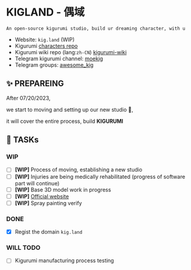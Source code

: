 # KIGLAND - 偶域
```
An open-source kigurumi studio, build ur dreaming character, with u
```

- Website: `kig.land` (WIP)
- Kigurumi [characters repo](https://github.com/kigland/characters)
- Kigurumi wiki repo (lang:`zh-CN`) [kigurumi-wiki](https://github.com/u-u-z/kigurumi)
- Telegram kigurumi channel: [moekig](https://t.me/moekig)
- Telegram groups: [awesome_kig](https://t.me/awesome_kig)

## ✨ PREPAREING
After 07/20/2023,
  
we start to moving and setting up our new studio 🚚,  
  
it will cover the entire process, build **KIGURUMI**  

## 📌 TASKs

### WIP
- [ ] **[WIP]** Process of moving, establishing a new studio
- [ ] **[WIP]** Injuries are being medically rehabilitated (progress of software part will continue)
- [ ] **[WIP]** Base 3D model work in progress
- [ ] **[WIP]** [Official website](https://kig.land)
- [ ] **[WIP]** Spray painting verify

### DONE
- [x] Regist the domain `kig.land`
### WILL TODO

- [ ] Kigurumi manufacturing process testing
